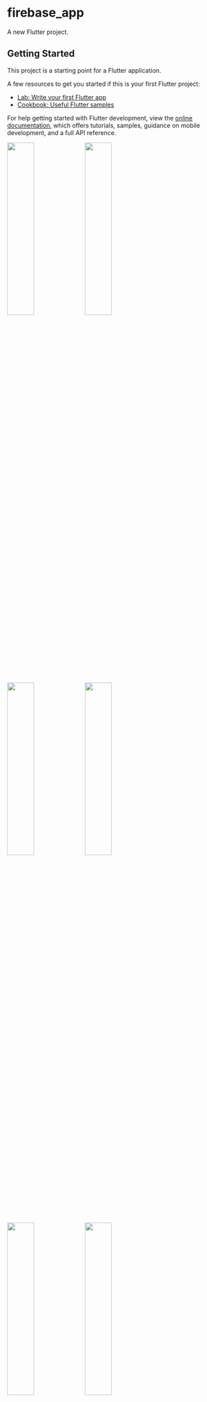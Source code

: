 # firebase_app

A new Flutter project.

## Getting Started

This project is a starting point for a Flutter application.

A few resources to get you started if this is your first Flutter project:

- [Lab: Write your first Flutter app](https://docs.flutter.dev/get-started/codelab)
- [Cookbook: Useful Flutter samples](https://docs.flutter.dev/cookbook)

For help getting started with Flutter development, view the
[online documentation](https://docs.flutter.dev/), which offers tutorials,
samples, guidance on mobile development, and a full API reference.
<p>
  <img src="https://github.com/dharmishthamakwana/firebase_app/assets/114208599/173cf835-ecb9-4819-b41d-4831457abf1c"height=32% width=35%>
    <img src="https://github.com/dharmishthamakwana/firebase_app/assets/114208599/44a4359d-5fdf-45f4-b356-a6f91fa041e7"height=32% width=35%>
    <img src="https://github.com/dharmishthamakwana/firebase_app/assets/114208599/6d874135-f35b-4095-a71c-1655d41bc6d4"height=32% width=35%>
    <img src="https://github.com/dharmishthamakwana/firebase_app/assets/114208599/47c595cf-6eea-4cda-99bc-b095f12222017"height=32% width=35%>
    <img src="https://github.com/dharmishthamakwana/firebase_app/assets/114208599/027c30d8-f411-4ccb-8587-40d6e3e63588"height=32% width=35%>
        <img src="https://github.com/dharmishthamakwana/firebase_app/assets/114208599/f0c33d79-c2a4-4867-b24c-ed475b888413"height=32% width=35%>
    <img src="https://github.com/dharmishthamakwana/firebase_app/assets/114208599/01c0a6d3-4616-4c17-8eff-35134498b8de"height=32% width=35%>



